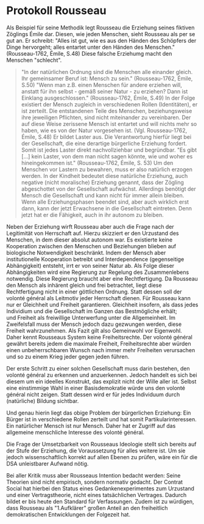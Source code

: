 # Protokoll Rousseau

Als Beispiel für seine Methodik legt Rousseau die Erziehung seines fiktiven Zöglings Émile dar.
Diesen, wie jeden Menschen, sieht Rousseau als per se gut an.
Er schreibt: "Alles ist gut, wie es aus den Händen des Schöpfers der Dinge hervorgeht; alles entartet unter den Händen des Menschen." (Rousseau-1762, Émile, S.48)
Diese falsche Erziehumg macht den Menschen "schlecht".
>"In der natürlichen Ordnung sind die Menschen alle einander gleich. Ihr gemeinsamer Beruf ist: Mensch zu sein." (Rousseau-1762, Émile, S.50)
>"Wenn man z.B. einen Menschen für andere erziehen will, anstatt für ihn selbst - gemäß seiner Natur - zu erziehen? Dann ist Einklang ausgeschlossen." (Rousseau-1762, Émile, S.49)
In der Folge existiert der Mensch zugleich in verschiedenen Rollen (Identitäten), er ist zerteilt.
Die entstandenen Teile des Menschen, beziehungsweise ihre jeweiligen Pflichten, sind nicht miteinander zu vereinbaren.
Der auf diese Weise zerissene Mensch ist entartet und will nichts mehr so haben, wie es von der Natur vorgesehen ist. (Vgl. Rousseau-1762, Émile, S.48)
Er bildet Laster aus.
Die Verantwortung hierfür liegt bei der Gesellschaft, die eine derartige bürgerliche Erziehung fordert.
Somit ist jedes Laster direkt nachvollziehbar und begründbar.
>"Es gibt [...] kein Laster, von dem man nicht sagen könnte, wie und woher es hineingekommen ist." (Rousseau-1762, Émile, S. 53)
Um den Menschen vor Lastern zu bewahren, muss er also natürlich erzogen werden.
In der Kindheit bedeutet diese natürliche Erziehung, auch negative (nicht moralische) Erziehung genannt, dass der Zögling abgeschottet von der Gesellschaft aufwächst.
Allerdings benötigt der Mensch die Gesellschaft und kann nicht für immer allein bleiben.
Wenn alle Erziehungsphasen beendet sind, aber auch wirklich erst dann, kann der jetzt Erwachsene in die Gesellschaft eintreten.
Denn jetzt hat er die Fähigkeit, auch in ihr autonom zu bleiben.

Neben der Erziehung wirft Rousseau aber auch die Frage nach der Legitimität von Herrschaft auf.
Hierzu skizziert er den Urzustand des Menschen, in dem dieser absolut autonom war.
Es existierte keine Kooperation zwischen den Menschen und Beziehungen blieben auf biologische Notwendigkeit beschränkt.
Indem der Mensch aber institutionelle Kooperation betreibt und Interdependence (gegenseitige Abhängigkeit) entsteht, irrt er von seiner Natur ab.
Als Folge dieser Abhängigkeiten wird eine Regierung zur Regelung des Zusammenlebens notwendig.
Diese Regierung braucht aber eine Rechtfertigung.
Da Rousseau den Mensch als inhärent gleich und frei betrachtet, liegt diese Rechtfertigung nicht in einer göttlichen Ordnung.
Statt dessen soll der volonté général als Leitmotiv jeder Herrschaft dienen.
Für Rousseau kann nur er Gleichheit und Freiheit garantieren.
Gleichheit insofern, als dass jedes Individium und die Gesellschaft im Ganzen das Bestmögliche erhält;  
und Freiheit als freiwillige Unterwerfung unter die Allgemeinheit.
Im Zweifelsfall muss der Mensch jedoch dazu gezwungen werden, diese Freiheit  wahrzunehmen.
Als Fazit gilt also Gemeinwohl vor Eigenwohl.
Daher kennt Rousseaus System keine Freiheitsrechte.
Der volonté général gewährt bereits jedem die maximale Freiheit, Freiheitsrechte aber würden einen unbeherrschbaren Wunsch nach immer mehr Freiheiten verursachen und so zu einem Krieg jeder gegen jeden führen.

Der erste Schritt zu einer solchen Gesellschaft muss darin bestehen, den volonté général zu erkennen und anzuerkennen.
Jedoch handelt es sich bei diesem um ein ideelles Konstrukt, das explizit nicht der Wille aller ist.
Selbst eine einstimmige Wahl in einer Basisdemokratie würde uns den volonté général nicht zeigen.
Statt dessen wird er für jedes Individuum durch (natürliche) Bildung sichtbar.

Und genau hierin liegt das obige Problem der bürgerlichen Erziehung:
Ein Bürger ist in verschiedene Rollen zerteilt und hat somit Partikularinteressen.
Ein natürlicher Mensch ist nur Mensch.
Daher hat er  Zugriff auf das allgemeine menschliche Interesse des volonté général.

Die Frage der Umsetzbarkeit von Rousseaus Ideologie stellt sich bereits auf der Stufe der Erziehung, die Voraussetzung für alles weitere ist.
Um sie jedoch wissenschaftlich korrekt auf allen Ebenen zu prüfen, wäre ein für die DSA unleistbarer Aufwand nötig.

Bei aller Kritik muss aber Rousseaus Intention bedacht werden:
Seine Theorien sind nicht empirisch, sondern normativ gedacht.
Der Contrat Social hat hierbei den Status eines Gedankenexperimentes zum Urzustand und einer Vertragstheorie, nicht eines tatsächlichen Vertrages.
Dadurch bildet er bis heute den Standard für Verfassungen.
Zudem ist zu würdigen, dass Rousseau als "1.Aufklärer" großen Anteil an den freiheitlich demokratischen Entwicklungen der Folgezeit hat.
